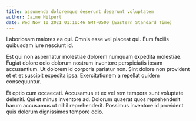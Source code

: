 ```yaml
---
title: assumenda doloremque deserunt deserunt voluptatem
author: Jaime Hilpert
date: Wed Nov 10 2021 01:10:46 GMT-0500 (Eastern Standard Time)
---
```

Laboriosam maiores ea qui. Omnis esse vel placeat qui. Eum facilis quibusdam iure nesciunt id.

 Est qui non aspernatur molestiae dolorem numquam expedita molestiae. Fugiat dolore odio dolorum nostrum inventore perspiciatis ipsam accusantium. Ut dolorem id corporis pariatur non. Sint dolore non provident et et et suscipit expedita ipsa. Exercitationem a repellat quidem consequuntur.

 Et optio cum occaecati. Accusamus et ex vel rem tempora sunt voluptate deleniti. Qui et minus inventore ad. Dolorum quaerat quos reprehenderit harum accusamus ut nihil reprehenderit. Possimus inventore id provident quis dolorum dignissimos tempore odio.